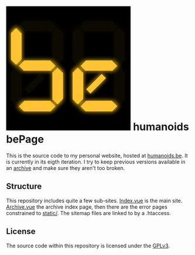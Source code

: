 # ![be](src/favicon.png) humanoids bePage

This is the source code to my personal website, hosted at [humanoids.be](https://humanoids.be). It is currently in its eigth iteration. I try to keep previous versions available in an [archive](https://humanoids.be/archive) and make sure they aren't too broken.

## Structure

This repository includes quite a few sub-sites. [Index.vue](src/pages/Index.vue) is the main site. [Archive.vue](src/pages/Archive.vue) the archive index page, then there are the error pages constrained to [static/](static). The sitemap files are linked to by a .htaccess.

## License

The source code within this repository is licensed under the [GPLv3](LICENSE).
